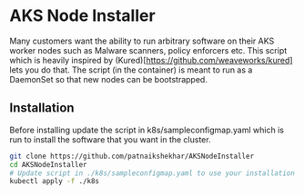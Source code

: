 # AKS Node Installer

Many customers want the ability to run arbitrary software on their AKS worker nodes such as Malware scanners, policy enforcers etc. This script which is heavily inspired by (Kured)[https://github.com/weaveworks/kured] lets you do that. The script (in the container) is meant to run as a DaemonSet so that new nodes can be bootstrapped.

## Installation

Before installing update the script in k8s/sampleconfigmap.yaml which is run to install the software that you want in the cluster.

```sh
git clone https://github.com/patnaikshekhar/AKSNodeInstaller
cd AKSNodeInstaller
# Update script in ./k8s/sampleconfigmap.yaml to use your installation instructions
kubectl apply -f ./k8s
```